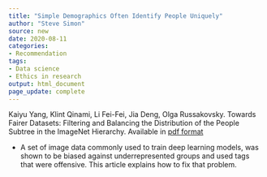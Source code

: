 ```yaml
---
title: "Simple Demographics Often Identify People Uniquely"
author: "Steve Simon"
source: new
date: 2020-08-11
categories:
- Recommendation
tags:
- Data science
- Ethics in research
output: html_document
page_update: complete
---
```


Kaiyu Yang, Klint Qinami, Li Fei-Fei, Jia Deng, Olga Russakovsky. Towards Fairer Datasets: Filtering and Balancing the Distribution of the People Subtree in the ImageNet Hierarchy. Available in [pdf format](https://dataprivacylab.org/projects/identifiability/paper1.pdf)

<!---More--->

+ A set of image data commonly used to train deep learning models, was shown to be biased against underrepresented groups and used tags that were offensive. This article explains how to fix that problem.

